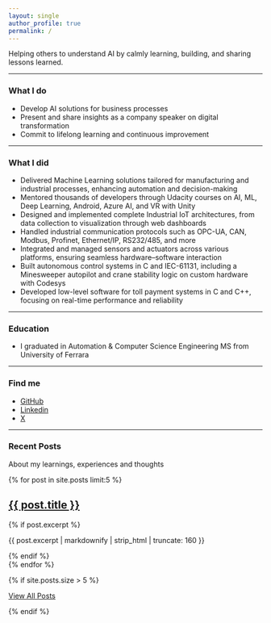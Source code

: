 ```yaml
---
layout: single
author_profile: true
permalink: /
---
```


Helping others to understand AI by calmly learning, building, and sharing lessons learned.

---

### What I do

- Develop AI solutions for business processes
- Present and share insights as a company speaker on digital transformation
- Commit to lifelong learning and continuous improvement

---

### What I did

- Delivered Machine Learning solutions tailored for manufacturing and industrial processes, enhancing automation and decision-making
- Mentored thousands of developers through Udacity courses on AI, ML, Deep Learning, Android, Azure AI, and VR with Unity
- Designed and implemented complete Industrial IoT architectures, from data collection to visualization through web dashboards
- Handled industrial communication protocols such as OPC-UA, CAN, Modbus, Profinet, Ethernet/IP, RS232/485, and more
- Integrated and managed sensors and actuators across various platforms, ensuring seamless hardware–software interaction
- Built autonomous control systems in C and IEC-61131, including a Minesweeper autopilot and crane stability logic on custom hardware with Codesys
- Developed low-level software for toll payment systems in C and C++, focusing on real-time performance and reliability

---

### Education

- I graduated in Automation & Computer Science Engineering MS from University of Ferrara

---

### Find me

- [GitHub](https://github.com/federicomartini) 
- [Linkedin](https://www.linkedin.com/in/federicomartini/)
- [X](https://x.com/martinife)

---

### Recent Posts
About my learnings, experiences and thoughts

{% for post in site.posts limit:5 %}
  <article class="archive__item" itemscope itemtype="https://schema.org/CreativeWork">
    <h2 class="archive__item-title" itemprop="headline">
      <a href="{{ post.url | relative_url }}" rel="permalink">{{ post.title }}</a>
    </h2>
    {% if post.excerpt %}
      <p class="archive__item-excerpt" itemprop="description">{{ post.excerpt | markdownify | strip_html | truncate: 160 }}</p>
    {% endif %}
  </article>
{% endfor %}

{% if site.posts.size > 5 %}
  <p><a href="{{ '/posts/' | relative_url }}" class="btn btn--primary">View All Posts</a></p>
{% endif %}
